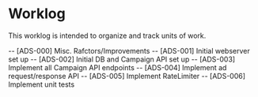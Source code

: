 # Worklog

This worklog is intended to organize and track units of work.

-- [ADS-000] Misc. Rafctors/Improvements
-- [ADS-001] Initial webserver set up
-- [ADS-002] Initial DB and Campaign API set up 
-- [ADS-003] Implement all Campaign API endpoints
-- [ADS-004] Implement ad request/response API
-- [ADS-005] Implement RateLimiter
-- [ADS-006] Implement unit tests